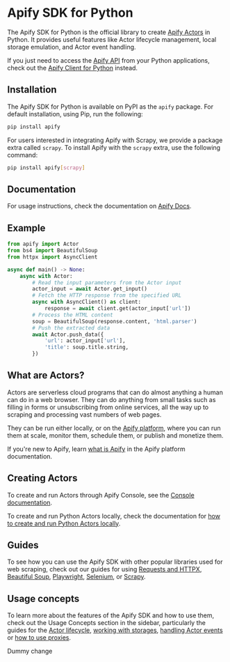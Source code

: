 # Apify SDK for Python

The Apify SDK for Python is the official library to create [Apify Actors](https://docs.apify.com/platform/actors)
in Python. It provides useful features like Actor lifecycle management, local storage emulation, and Actor
event handling.

If you just need to access the [Apify API](https://docs.apify.com/api/v2) from your Python applications,
check out the [Apify Client for Python](https://docs.apify.com/api/client/python) instead.

## Installation

The Apify SDK for Python is available on PyPI as the `apify` package.
For default installation, using Pip, run the following:

```bash
pip install apify
```

For users interested in integrating Apify with Scrapy, we provide a package extra called `scrapy`.
To install Apify with the `scrapy` extra, use the following command:

```bash
pip install apify[scrapy]
```

## Documentation

For usage instructions, check the documentation on [Apify Docs](https://docs.apify.com/sdk/python/).

## Example

```python
from apify import Actor
from bs4 import BeautifulSoup
from httpx import AsyncClient

async def main() -> None:
    async with Actor:
        # Read the input parameters from the Actor input
        actor_input = await Actor.get_input()
        # Fetch the HTTP response from the specified URL
        async with AsyncClient() as client:
            response = await client.get(actor_input['url'])
        # Process the HTML content
        soup = BeautifulSoup(response.content, 'html.parser')
        # Push the extracted data
        await Actor.push_data({
            'url': actor_input['url'],
            'title': soup.title.string,
        })
```

## What are Actors?

Actors are serverless cloud programs that can do almost anything a human can do in a web browser.
They can do anything from small tasks such as filling in forms or unsubscribing from online services,
all the way up to scraping and processing vast numbers of web pages.

They can be run either locally, or on the [Apify platform](https://docs.apify.com/platform/),
where you can run them at scale, monitor them, schedule them, or publish and monetize them.

If you're new to Apify, learn [what is Apify](https://docs.apify.com/platform/about)
in the Apify platform documentation.

## Creating Actors

To create and run Actors through Apify Console,
see the [Console documentation](https://docs.apify.com/academy/getting-started/creating-actors#choose-your-template).

To create and run Python Actors locally, check the documentation for
[how to create and run Python Actors locally](https://docs.apify.com/sdk/python/docs/overview/running-locally).

## Guides

To see how you can use the Apify SDK with other popular libraries used for web scraping,
check out our guides for using
[Requests and HTTPX](https://docs.apify.com/sdk/python/docs/guides/requests-and-httpx),
[Beautiful Soup](https://docs.apify.com/sdk/python/docs/guides/beautiful-soup),
[Playwright](https://docs.apify.com/sdk/python/docs/guides/playwright),
[Selenium](https://docs.apify.com/sdk/python/docs/guides/selenium),
or [Scrapy](https://docs.apify.com/sdk/python/docs/guides/scrapy).

## Usage concepts

To learn more about the features of the Apify SDK and how to use them,
check out the Usage Concepts section in the sidebar,
particularly the guides for the [Actor lifecycle](https://docs.apify.com/sdk/python/docs/concepts/actor-lifecycle),
[working with storages](https://docs.apify.com/sdk/python/docs/concepts/storages),
[handling Actor events](https://docs.apify.com/sdk/python/docs/concepts/actor-events)
or [how to use proxies](https://docs.apify.com/sdk/python/docs/concepts/proxy-management).

Dummy change
